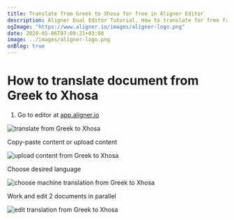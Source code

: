 ```yaml
---
title: Translate from Greek to Xhosa for free in Aligner Editor
description: Aligner Dual Editor Tutorial. How to translate for free from Greek to Xhosa. Aligner is multilingual document management platform. 
ogImage: "https://www.aligner.io/images/aligner-logo.png"
date: 2020-05-06T07:09:21+03:00
image: ../images/aligner-logo.png
onBlog: true
---
```


# How to translate document from Greek to Xhosa

1. Go to editor at [app.aligner.io](https://app.aligner.io "Aligner App web page")

![translate from Greek to Xhosa](../aligner-blank-editor.png "translate from Greek to Xhosa")

Copy-paste content or upload content

![upload content from Greek to Xhosa](../aligner-uploaded-document.png "upload content from Greek to Xhosa")

Choose desired language

![choose machine translation from Greek to Xhosa](../aligner-language-dropdown.png "choose machine translation from Greek to Xhosa")

Work and edit 2 documents in parallel

![edit translation from Greek to Xhosa](../aligner-double-sitded-editor.png "edit translation from Greek to Xhosa")

